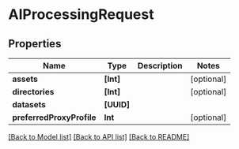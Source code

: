 # AIProcessingRequest

## Properties

Name | Type | Description | Notes
------------ | ------------- | ------------- | -------------
**assets** | **[Int]** |  | [optional] 
**directories** | **[Int]** |  | [optional] 
**datasets** | **[UUID]** |  | 
**preferredProxyProfile** | **Int** |  | [optional] 

[[Back to Model list]](../#documentation-for-models) [[Back to API list]](../#documentation-for-api-endpoints) [[Back to README]](../)


